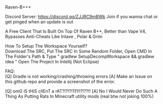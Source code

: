 Raven-B+++

Discord Server: https://discord.gg/ZJJRC9mBWk
Join if you wanna chat or get pinged when an update is out

A Free Client That Is Built On Top Of Raven B++, Better than Vape V4, Bypasses Anti-Cheats Like Intave , Polar & Grim

How To Setup The Workspace Yourself?                                                                                                                                                                                                   
Download The SRC,
Put The SRC In Some Random Folder,
Open CMD In The Folder's Path & Type " gradlew SetupDecompWorkspace && gradlew idea "
Open The Project In Intellij (Not Eclipse)

FAQ:                                                                                                                                                                                                                         
[Q] Gradle is not working/crashing/throwing errors
[A] Make an Issue on this github repo and provide a screenshot of the error.

[Q] omG iS tHiS clIEnT a rAT?!?!?!111!!?!??!!
[A] No I Would Never Do Such A Thing As Putting Rats In Minecraft utility mods (real btw not joking 100%)


